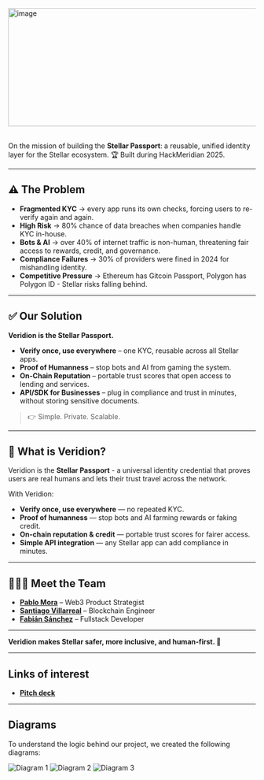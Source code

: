 <img width="1285" height="240" alt="image" src="https://github.com/user-attachments/assets/571d9c44-9d42-46d9-952d-0680fce7e0fe" />
&nbsp;
&nbsp;
&nbsp;
&nbsp;

On the mission of building the **Stellar Passport**: a reusable, unified identity layer for the Stellar ecosystem. 🏆
Built during HackMeridian 2025.

---
## ⚠️ The Problem

- **Fragmented KYC** → every app runs its own checks, forcing users to re-verify again and again.  
- **High Risk** → 80% chance of data breaches when companies handle KYC in-house.  
- **Bots & AI** → over 40% of internet traffic is non-human, threatening fair access to rewards, credit, and governance.  
- **Compliance Failures** → 30% of providers were fined in 2024 for mishandling identity.  
- **Competitive Pressure** → Ethereum has Gitcoin Passport, Polygon has Polygon ID - Stellar risks falling behind.  

---

## ✅ Our Solution

**Veridion is the Stellar Passport.**

- **Verify once, use everywhere** – one KYC, reusable across all Stellar apps.  
- **Proof of Humanness** – stop bots and AI from gaming the system.  
- **On-Chain Reputation** – portable trust scores that open access to lending and services.  
- **API/SDK for Businesses** – plug in compliance and trust in minutes, without storing sensitive documents.  

> 👉 Simple. Private. Scalable.
---

## 🚀 What is Veridion?

Veridion is the **Stellar Passport** - a universal identity credential that proves users are real humans and lets their trust travel across the network.  

With Veridion:  
- **Verify once, use everywhere** — no repeated KYC.  
- **Proof of humanness** — stop bots and AI farming rewards or faking credit.  
- **On-chain reputation & credit** — portable trust scores for fairer access.  
- **Simple API integration** — any Stellar app can add compliance in minutes.  

---

## 👨🏻‍💻 Meet the Team

- [**Pablo Mora**](https://github.com/pmora3003) – Web3 Product Strategist  
- [**Santiago Villarreal**](https://github.com/villarley) – Blockchain Engineer  
- [**Fabián Sánchez**](https://github.com/fabiansanchezd) – Fullstack Developer  

---
**Veridion makes Stellar safer, more inclusive, and human-first. 🚀**

---
## Links of interest
- [**Pitch deck**](https://www.canva.com/design/DAGzDclgYRk/27RU46WVAKZ9BrIdIsQo0A/view?utm_content=DAGzDclgYRk&utm_campaign=designshare&utm_medium=link2&utm_source=uniquelinks&utlId=h403a7ab95e)

---
## Diagrams
To understand the logic behind our project, we created the following diagrams:

![Diagram 1](https://github.com/user-attachments/assets/5585e4be-660e-47fe-9d31-58e25b48f610)
![Diagram 2](https://github.com/user-attachments/assets/7bfe174f-2654-4287-88d3-190656caad43)
![Diagram 3](https://github.com/user-attachments/assets/834104f0-0e70-41fc-a01f-0a8cc3e8a2ee)

